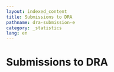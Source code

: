 ```yaml
---
layout: indexed_content
title: Submissions to DRA
pathname: dra-submission-e
category: _statistics
lang: en
---
```


<div id="primary">

<div id="page_main">

# Submissions to DRA

<div id="stat_area">

</div>

</div>

</div>
